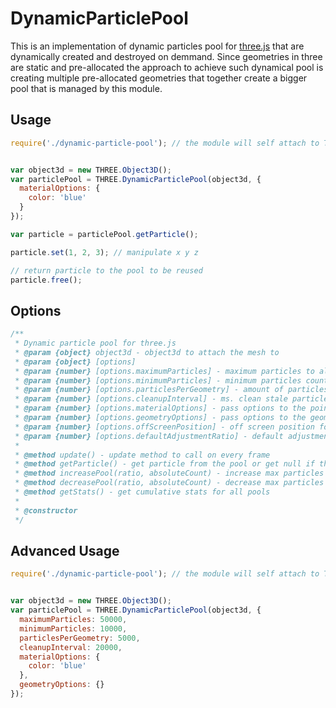 # DynamicParticlePool


This is an implementation of dynamic particles pool for [three.js](https://threejs.org/) that are dynamically created and destroyed on demmand.
Since geometries in three are static and pre-allocated the approach to achieve such dynamical pool
is creating multiple pre-allocated geometries that together create a bigger pool that is managed by this module.


## Usage
```js
require('./dynamic-particle-pool'); // the module will self attach to THREE


var object3d = new THREE.Object3D();
var particlePool = THREE.DynamicParticlePool(object3d, {
  materialOptions: {
    color: 'blue'
  }
});

var particle = particlePool.getParticle();

particle.set(1, 2, 3); // manipulate x y z

// return particle to the pool to be reused
particle.free();
```

## Options

```js
/**
 * Dynamic particle pool for three.js
 * @param {object} object3d - object3d to attach the mesh to
 * @param {object} [options]
 * @param {number} [options.maximumParticles] - maximum particles to allow for this pool
 * @param {number} [options.minimumParticles] - minimum particles count to pre-allocate
 * @param {number} [options.particlesPerGeometry] - amount of particles to create per geometries
 * @param {number} [options.cleanupInterval] - ms. clean stale particles every this interval
 * @param {number} [options.materialOptions] - pass options to the points material
 * @param {number} [options.geometryOptions] - pass options to the geometry
 * @param {number} [options.offScreenPosition] - off screen position for freed particles
 * @param {number} [options.defaultAdjustmentRatio] - default adjustment
 *
 * @method update() - update method to call on every frame
 * @method getParticle() - get particle from the pool or get null if there aren't any
 * @method increasePool(ratio, absoluteCount) - increase max particles limit by ratio or absolute number
 * @method decreasePool(ratio, absoluteCount) - decrease max particles limit by ratio or absolute number
 * @method getStats() - get cumulative stats for all pools
 *
 * @constructor
 */
```

## Advanced Usage

```js
require('./dynamic-particle-pool'); // the module will self attach to THREE


var object3d = new THREE.Object3D();
var particlePool = THREE.DynamicParticlePool(object3d, {
  maximumParticles: 50000,
  minimumParticles: 10000,
  particlesPerGeometry: 5000,
  cleanupInterval: 20000,
  materialOptions: {
    color: 'blue'
  },
  geometryOptions: {}
});
```



